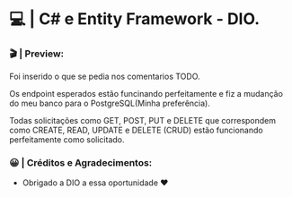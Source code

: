 # 💻 | C# e Entity Framework - DIO.


### 🎬 | Preview:

Foi inserido o que se pedia nos comentarios TODO.

Os endpoint esperados estão funcinando perfeitamente e fiz a mudanção do meu banco para o PostgreSQL(Minha preferência).

Todas solicitações como GET, POST, PUT e DELETE que correspondem como CREATE, READ, UPDATE e DELETE (CRUD) estão funcionando perfeitamente como solicitado.

### 😀 | Créditos e Agradecimentos:

- Obrigado a DIO a essa oportunidade  ❤️
